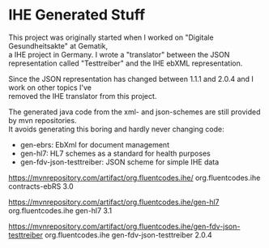 # IHE Generated Stuff

This project was originally started when I worked on "Digitale Gesundheitsakte" at Gematik,  
a IHE project in Germany. I wrote a "translator" between the JSON representation called "Testtreiber" and
the IHE ebXML representation.

Since the JSON representation has changed between 1.1.1 and 2.0.4 and I work on other topics I've  
removed the IHE translator from this project.

The generated java code from the  xml- and json-schemes are still provided by mvn repositories.  
 It avoids generating this boring and hardly never changing code:
* gen-ebrs: EbXml for document management
* gen-hl7: HL7 schemes as a standard for health purposes
* gen-fdv-json-testtreiber: JSON scheme for simple IHE data

https://mvnrepository.com/artifact/org.fluentcodes.ihe/
     <dependency>
       <groupId>org.fluentcodes.ihe</groupId>
       <artifactId>contracts-ebRS</artifactId>
       <version>3.0</version>
     </dependency>


 https://mvnrepository.com/artifact/org.fluentcodes.ihe/gen-hl7
      <dependency>
          <groupId>org.fluentcodes.ihe</groupId>
          <artifactId>gen-hl7</artifactId>
          <version>3.1</version>
      </dependency>


https://mvnrepository.com/artifact/org.fluentcodes.ihe/gen-fdv-json-testtreiber
     <dependency>
        <groupId>org.fluentcodes.ihe</groupId>
        <artifactId>gen-fdv-json-testtreiber</artifactId>
        <version>2.0.4</version>
      </dependency>
